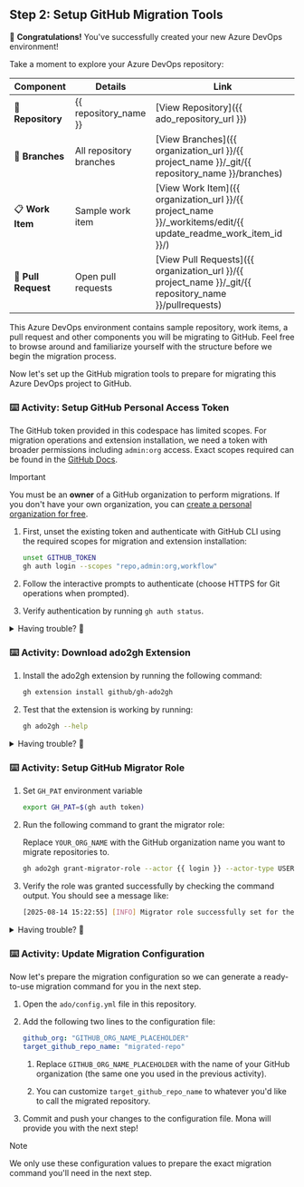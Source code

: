 ## Step 2: Setup GitHub Migration Tools

🎉 **Congratulations!** You've successfully created your new Azure DevOps environment!

Take a moment to explore your Azure DevOps repository:

| Component           | Details                 | Link                                                                                                           |
| ------------------- | ----------------------- | -------------------------------------------------------------------------------------------------------------- |
| 📁 **Repository**   | {{ repository_name }}   | [View Repository]({{ ado_repository_url }})                                                                    |
| 🌿 **Branches**     | All repository branches | [View Branches]({{ organization_url }}/{{ project_name }}/\_git/{{ repository_name }}/branches)                |
| 📋 **Work Item**    | Sample work item        | [View Work Item]({{ organization_url }}/{{ project_name }}/\_workitems/edit/{{ update_readme_work_item_id }}/) |
| 🔄 **Pull Request** | Open pull requests      | [View Pull Requests]({{ organization_url }}/{{ project_name }}/\_git/{{ repository_name }}/pullrequests)       |

This Azure DevOps environment contains sample repository, work items, a pull request and other components you will be migrating to GitHub. Feel free to browse around and familiarize yourself with the structure before we begin the migration process.

Now let's set up the GitHub migration tools to prepare for migrating this Azure DevOps project to GitHub.

### ⌨️ Activity: Setup GitHub Personal Access Token

The GitHub token provided in this codespace has limited scopes. For migration operations and extension installation, we need a token with broader permissions including `admin:org` access. Exact scopes required can be found in the [GitHub Docs](https://docs.github.com/migrations/using-github-enterprise-importer/migrating-from-azure-devops-to-github-enterprise-cloud/managing-access-for-a-migration-from-azure-devops#personal-access-tokens-for-github).

> [!IMPORTANT]
> You must be an **owner** of a GitHub organization to perform migrations. If you don't have your own organization, you can [create a personal organization for free](https://docs.github.com/organizations/collaborating-with-groups-in-organizations/creating-a-new-organization-from-scratch).

1. First, unset the existing token and authenticate with GitHub CLI using the required scopes for migration and extension installation:

   ```bash
   unset GITHUB_TOKEN
   gh auth login --scopes "repo,admin:org,workflow"
   ```

1. Follow the interactive prompts to authenticate (choose HTTPS for Git operations when prompted).
1. Verify authentication by running `gh auth status`.

<details>
<summary>Having trouble? 🤷</summary><br/>

- Make sure you have admin permissions in your GitHub organization
- If your organization uses SAML SSO, authorize the token for SSO after creation
- Keep the token secure and never share it publicly
- You can only use classic personal access tokens, not fine-grained tokens for migrations
- If `gh auth login` fails, try the manual token creation method

</details>

### ⌨️ Activity: Download ado2gh Extension

1. Install the ado2gh extension by running the following command:

   ```bash
   gh extension install github/gh-ado2gh
   ```

1. Test that the extension is working by running:

   ```bash
   gh ado2gh --help
   ```

<details>
<summary>Having trouble? 🤷</summary><br/>

- Make sure you have GitHub CLI version 2.4.0 or newer installed
- If you get permission/SAML errors, check that you're logged into GitHub CLI with `gh auth status` with proper scopes from the previous activity.

</details>

### ⌨️ Activity: Setup GitHub Migrator Role

1. Set `GH_PAT` environment variable

   ```bash
   export GH_PAT=$(gh auth token)
   ```

1. Run the following command to grant the migrator role:

   Replace `YOUR_ORG_NAME` with the GitHub organization name you want to migrate repositories to.

   ```bash
   gh ado2gh grant-migrator-role --actor {{ login }} --actor-type USER --github-org YOUR_ORG_NAME
   ```



1. Verify the role was granted successfully by checking the command output. You should see a message like:

   ```bash
   [2025-08-14 15:22:55] [INFO] Migrator role successfully set for the USER "{{ login }}"
   ```

<details>
<summary>Having trouble? 🤷</summary><br/>

- You need organization owner permissions to grant the migrator role
- The migrator role allows importing/exporting any repository in the organization
- You can revoke the migrator role later using the `revoke-migrator-role` command

</details>

### ⌨️ Activity: Update Migration Configuration

Now let's prepare the migration configuration so we can generate a ready-to-use migration command for you in the next step.

1. Open the `ado/config.yml` file in this repository.

1. Add the following two lines to the configuration file:

   ```yaml
   github_org: "GITHUB_ORG_NAME_PLACEHOLDER"
   target_github_repo_name: "migrated-repo"
   ```

   1. Replace `GITHUB_ORG_NAME_PLACEHOLDER` with the name of your GitHub organization (the same one you used in the previous activity).

   1. You can customize `target_github_repo_name` to whatever you'd like to call the migrated repository.

1. Commit and push your changes to the configuration file. Mona will provide you with the next step!

> [!NOTE]
> We only use these configuration values to prepare the exact migration command you'll need in the next step.
